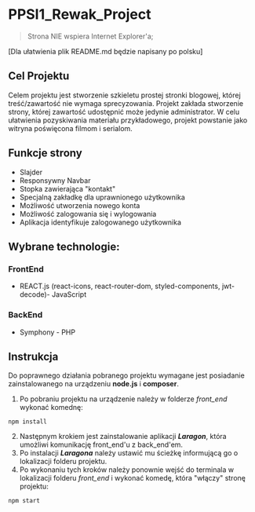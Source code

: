# PPSI1_Rewak_Project

> Strona NIE wspiera Internet Explorer'a;

[Dla ułatwienia plik README.md będzie napisany po polsku]

## Cel Projektu

Celem projektu jest stworzenie szkieletu prostej stronki blogowej, której treść/zawartość nie wymaga sprecyzowania. Projekt zakłada stworzenie strony, której zawartość udostępnić może jedynie administrator. W celu ułatwienia pozyskiwania materiału przykładowego, projekt powstanie jako witryna poświęcona filmom i serialom.

## Funkcje strony

* Slajder
* Responsywny Navbar
* Stopka zawierająca "kontakt"
* Specjalną zakładkę dla uprawnionego użytkownika
* Możliwość utworzenia nowego konta
* Możliwość zalogowania się i wylogowania
* Aplikacja identyfikuje zalogowanego użytkownika

## Wybrane technologie:
### FrontEnd
* REACT.js (react-icons, react-router-dom, styled-components, jwt-decode)- JavaScript
### BackEnd
* Symphony - PHP

## Instrukcja 

Do poprawnego działania pobranego projektu wymagane jest posiadanie zainstalowanego na urządzeniu **node.js** i **composer**.

1. Po pobraniu projektu na urządzenie należy w folderze _front_end_ wykonać komednę:
```
npm install
```
2. Następnym krokiem jest zainstalowanie aplikacji ***Laragon***, która umożliwi komunikację front_end'u z back_end'em.
3. Po instalacji ***Laragona*** należy ustawić mu ścieżkę informującą go o lokalizacji folderu projektu.
4. Po wykonaniu tych kroków należy ponownie wejść do terminala w lokalizacji folderu _front_end_ i wykonać komedę, która "włączy" stronę projektu:
```
npm start
```
